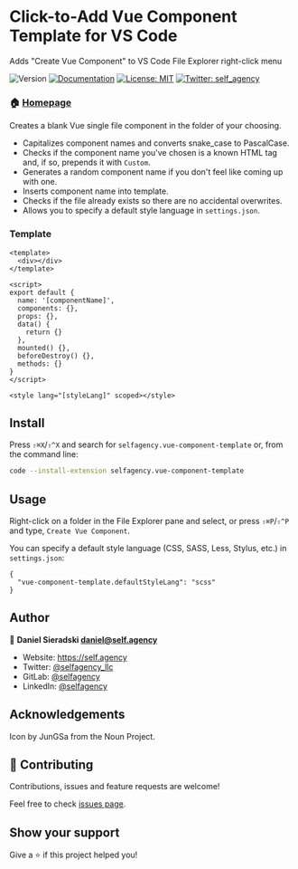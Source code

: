 # Click-to-Add Vue Component Template for VS Code

Adds &#34;Create Vue Component&#34; to VS Code File Explorer right-click menu

![Version](https://img.shields.io/badge/version-0.1.14-blue.svg?cacheSeconds=2592000)
[![Documentation](https://img.shields.io/badge/documentation-yes-brightgreen.svg)](https://marketplace.visualstudio.com/items?itemName=selfagency.vue-component-template)
[![License: MIT](https://img.shields.io/badge/License-MIT-yellow.svg)](#)
[![Twitter: self_agency](https://img.shields.io/twitter/follow/self_agency.svg?style=social)](https://twitter.com/self_agency)

### 🏠 [Homepage](https://marketplace.visualstudio.com/items?itemName=selfagency.vue-component-template)

Creates a blank Vue single file component in the folder of your choosing.

- Capitalizes component names and converts snake_case to PascalCase.
- Checks if the component name you've chosen is a known HTML tag and, if so, prepends it with `Custom`.
- Generates a random component name if you don't feel like coming up with one.
- Inserts component name into template.
- Checks if the file already exists so there are no accidental overwrites.
- Allows you to specify a default style language in `settings.json`.

### Template

```vue
<template>
  <div></div>
</template>

<script>
export default {
  name: '[componentName]',
  components: {},
  props: {},
  data() {
    return {}
  },
  mounted() {},
  beforeDestroy() {},
  methods: {}
}
</script>

<style lang="[styleLang]" scoped></style>
```

## Install

Press `⇧⌘X`/`⇧^X` and search for `selfagency.vue-component-template` or, from the command line:

```sh
code --install-extension selfagency.vue-component-template
```

## Usage

Right-click on a folder in the File Explorer pane and select, or press `⇧⌘P`/`⇧^P` and type, `Create Vue Component`.

You can specify a default style language (CSS, SASS, Less, Stylus, etc.) in `settings.json`:

```
{
  "vue-component-template.defaultStyleLang": "scss"
}
```

## Author

👤 **Daniel Sieradski <daniel@self.agency>**

- Website: https://self.agency
- Twitter: [@selfagency_llc](https://twitter.com/selfagency_llc)
- GitLab: [@selfagency](https://gitlab.com/selfagency)
- LinkedIn: [@selfagency](https://linkedin.com/in/selfagency)

## Acknowledgements

Icon by JunGSa from the Noun Project.

## 🤝 Contributing

Contributions, issues and feature requests are welcome!

Feel free to check [issues page](https://gitlab.com/selfagency/vscode-vue-component-template/issues).

## Show your support

Give a ⭐️ if this project helped you!

